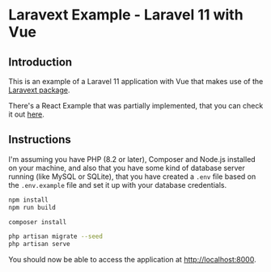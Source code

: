 # Laravext Example - Laravel 11 with Vue

## Introduction

This is an example of a Laravel 11 application with Vue that makes use of the [Laravext package](laravext.dev).

There's a React Example that was partially implemented, that you can check it out [here](https://github.com/ArthurYdalgo/laravext/examples/laravel-11-react).

## Instructions

I'm assuming you have PHP (8.2 or later), Composer and Node.js installed on your machine, and also that you have some kind of database server running (like MySQL or SQLite), that you have created a `.env` file based on the `.env.example` file and set it up with your database credentials.

```bash
npm install
npm run build

composer install

php artisan migrate --seed
php artisan serve
```

You should now be able to access the application at [http://localhost:8000](http://localhost:8000).